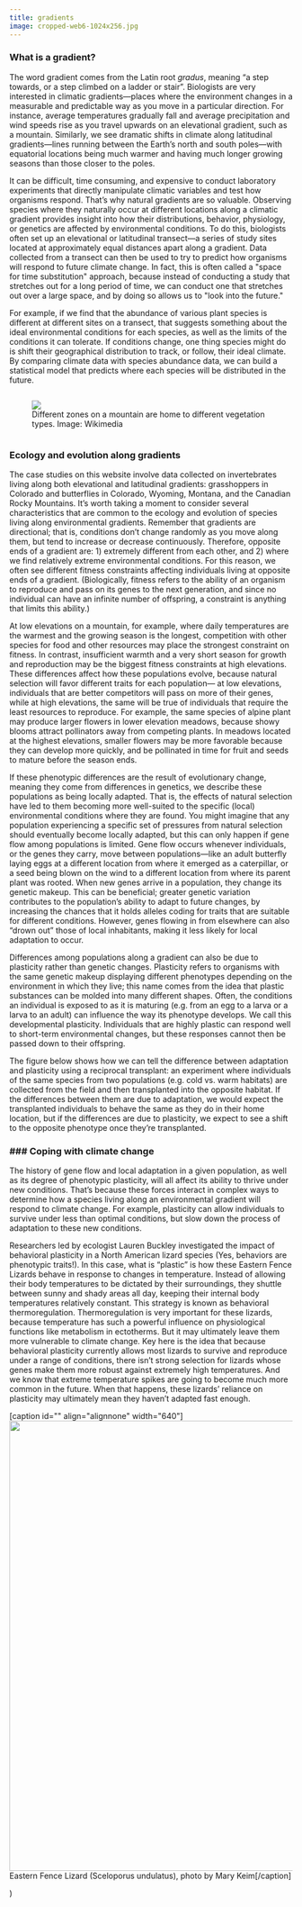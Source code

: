```yaml
---
title: gradients
image: cropped-web6-1024x256.jpg
---
```


<h3 class="major">What is a gradient?</h3>

<p>The word gradient comes from the Latin root <em>gradus</em>, meaning “a step towards, or a step climbed on a ladder or stair”. Biologists are very interested in climatic gradients—places where the environment changes in a measurable and predictable way as you move in a particular direction. For instance, average temperatures gradually fall and average precipitation and wind speeds rise as you travel upwards on an elevational gradient, such as a mountain. Similarly, we see dramatic shifts in climate along latitudinal gradients—lines running between the Earth’s north and south poles—with equatorial locations being much warmer and having much longer growing seasons than those closer to the poles.</p>

<p>It can be difficult, time consuming, and expensive to conduct laboratory experiments that directly manipulate climatic variables and test how organisms respond. That’s why natural gradients are so valuable. Observing species where they naturally occur at different locations along a climatic gradient provides insight into how their distributions, behavior, physiology, or genetics are affected by environmental conditions. To do this, biologists often set up an elevational or latitudinal transect—a series of study sites located at approximately equal distances apart along a gradient. Data collected from a transect can then be used to try to predict how organisms will respond to future climate change. In fact, this is often called a "space for time substitution" approach, because instead of conducting a study that stretches out for a long period of time, we can conduct one that stretches out over a large space, and by doing so allows us to "look into the future."</p>

<p>For example, if we find that the abundance of various plant species is different at different sites on a transect, that suggests something about the ideal environmental conditions for each species, as well as the limits of the conditions it can tolerate. If conditions change, one thing species might do is shift their geographical distribution to track, or follow, their ideal climate. By comparing climate data with species abundance data, we can build a statistical model that predicts where each species will be distributed in the future.</p>

<p>
<div style="display: flex; justify-content: center;">
<figure>
  <img src="https://upload.wikimedia.org/wikipedia/commons/thumb/7/70/Altitudinal_zones_of_Alps_mountains-extended_diagram.svg/1600px-Altitudinal_zones_of_Alps_mountains-extended_diagram.svg.png">
  <figcaption>
Different zones on a mountain are home to different vegetation types. Image: Wikimedia</figcaption>
</figure>
</div>
</p>

<h3 class="major">Ecology and evolution along gradients</h3>

<p>The case studies on this website involve data collected on invertebrates living along both elevational and latitudinal gradients: grasshoppers in Colorado and butterflies in Colorado, Wyoming, Montana, and the Canadian Rocky Mountains. It’s worth taking a moment to consider several characteristics that are common to the ecology and evolution of species living along environmental gradients. Remember that gradients are directional; that is, conditions don’t change randomly as you move along them, but tend to increase or decrease continuously. Therefore, opposite ends of a gradient are: 1) extremely different from each other, and 2) where we find relatively extreme environmental conditions. For this reason, we often see different fitness constraints affecting individuals living at opposite ends of a gradient. (Biologically, fitness refers to the ability of an organism to reproduce and pass on its genes to the next generation, and since no individual can have an infinite number of offspring, a constraint is anything that limits this ability.)</p>

<p>At low elevations on a mountain, for example, where daily temperatures are the warmest and the growing season is the longest, competition with other species for food and other resources may place the strongest constraint on fitness. In contrast, insufficient warmth and a very short season for growth and reproduction may be the biggest fitness constraints at high elevations. These differences affect how these populations evolve, because natural selection will favor different traits for each population— at low elevations, individuals that are better competitors will pass on more of their genes, while at high elevations, the same will be true of individuals that require the least resources to reproduce. For example, the same species of alpine plant may produce larger flowers in lower elevation meadows, because showy blooms attract pollinators away from competing plants. In meadows located at the highest elevations, smaller flowers may be more favorable because they can develop more quickly, and be pollinated in time for fruit and seeds to mature before the season ends.</p>

<p>If these phenotypic differences are the result of evolutionary change, meaning they come from differences in genetics, we describe these populations as being locally adapted. That is, the effects of natural selection have led to them becoming more well-suited to the specific (local) environmental conditions where they are found. You might imagine that any population experiencing a specific set of pressures from natural selection should eventually become locally adapted, but this can only happen if gene flow among populations is limited. Gene flow occurs whenever individuals, or the genes they carry, move between populations—like an adult butterfly laying eggs at a different location from where it emerged as a caterpillar, or a seed being blown on the wind to a different location from where its parent plant was rooted. When new genes arrive in a population, they change its genetic makeup. This can be beneficial; greater genetic variation contributes to the population’s ability to adapt to future changes, by increasing the chances that it holds alleles coding for traits that are suitable for different conditions. However, genes flowing in from elsewhere can also “drown out” those of local inhabitants, making it less likely for local adaptation to occur.</p>

<p>Differences among populations along a gradient can also be due to plasticity rather than genetic changes. Plasticity refers to organisms with the same genetic makeup displaying different phenotypes depending on the environment in which they live; this name comes from the idea that plastic substances can be molded into many different shapes. Often, the conditions an individual is exposed to as it is maturing (e.g. from an egg to a larva or a larva to an adult) can influence the way its phenotype develops. We call this developmental plasticity. Individuals that are highly plastic can respond well to short-term environmental changes, but these responses cannot then be passed down to their offspring.</p>

<p>The figure below shows how we can tell the difference between adaptation and plasticity using a reciprocal transplant: an experiment where individuals of the same species from two populations (e.g. cold vs. warm habitats) are collected from the field and then transplanted into the opposite habitat. If the differences between them are due to adaptation, we would expect the transplanted individuals to behave the same as they do in their home location, but if the differences are due to plasticity, we expect to see a shift to the opposite phenotype once they’re transplanted.</p>

<h3>### Coping with climate change</h3>
The history of gene flow and local adaptation in a given population, as well as its degree of phenotypic plasticity, will all affect its ability to thrive under new conditions. That’s because these forces interact in complex ways to determine how a species living along an environmental gradient will respond to climate change. For example, plasticity can allow individuals to survive under less than optimal conditions, but slow down the process of adaptation to these new conditions.

Researchers led by ecologist Lauren Buckley investigated the impact of behavioral plasticity in a North American lizard species (Yes, behaviors are phenotypic traits!). In this case, what is “plastic” is how these Eastern Fence Lizards behave in response to changes in temperature. Instead of allowing their body temperatures to be dictated by their surroundings, they shuttle between sunny and shady areas all day, keeping their internal body temperatures relatively constant. This strategy is known as behavioral thermoregulation. Thermoregulation is very important for these lizards, because temperature has such a powerful influence on physiological functions like metabolism in ectotherms. But it may ultimately leave them more vulnerable to climate change. Key here is the idea that because behavioral plasticity currently allows most lizards to survive and reproduce under a range of conditions, there isn’t strong selection for lizards whose genes make them more robust against extremely high temperatures. And we know that extreme temperature spikes are going to become much more common in the future. When that happens, these lizards’ reliance on plasticity may ultimately mean they haven’t adapted fast enough.

[caption id="" align="alignnone" width="640"]<img src="https://live.staticflickr.com/4309/36228164446_22de4915e5_c.jpg" alt="" width="640" height="800" /> Eastern Fence Lizard (Sceloporus undulatus), photo by Mary Keim[/caption]

)
